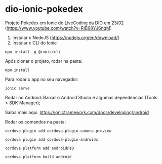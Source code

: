 # dio-ionic-pokedex
Projeto Pokedex em Ionic do LiveCoding da DIO em 23/02 (https://www.youtube.com/watch?v=RIB68YJ6nqM)

1. Instalar o NodeJS (https://nodejs.org/en/download/) 
2. Instalar o CLI do Ionic
```
npm install -g @ionic/cli
```

Após clonar o projeto, rodar na pasta:
```
npm install
```

Para rodar o app no seu navegador:
```
ionic serve
```



Rodar no Android:
Baixar o Android Studio e algumas dependencias (Tools > SDK Manager);

Saiba mais aqui: https://ionicframework.com/docs/developing/android


Rodar os comandos na pasta:
```
cordova plugin add cordova-plugin-camera-preview

cordova plugin add cordova-plugin-androidx

cordova platform add android@10

cordova platform build android
```
